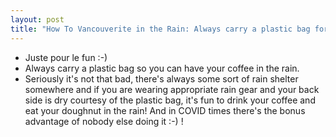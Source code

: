 ```yaml
---
layout: post
title: "How To Vancouverite in the Rain: Always carry a plastic bag for outdoor coffee and doughnuts in the rain"
---
```

* Juste pour le fun :-)
* Always carry a plastic bag so you can have your coffee in the rain.
* Seriously it's not that bad, there's always some sort of rain shelter somewhere and if you are wearing appropriate rain gear and your back side is dry courtesy of the plastic bag, it's fun to drink your coffee and eat your doughnut in the rain! And in COVID times there's the bonus advantage of nobody else doing it :-) !

